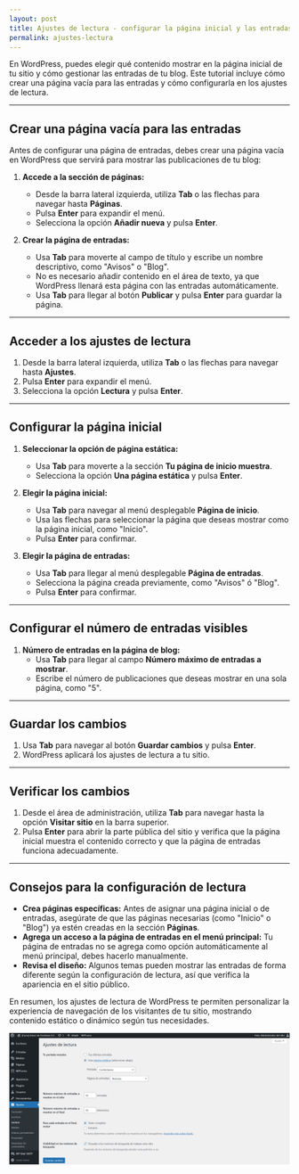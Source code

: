 ```yaml
---
layout: post
title: Ajustes de lectura - configurar la página inicial y las entradas
permalink: ajustes-lectura
---
```


En WordPress, puedes elegir qué contenido mostrar en la página inicial de tu sitio y cómo gestionar las entradas de tu blog. Este tutorial incluye cómo crear una página vacía para las entradas y cómo configurarla en los ajustes de lectura.

---

## Crear una página vacía para las entradas

Antes de configurar una página de entradas, debes crear una página vacía en WordPress que servirá para mostrar las publicaciones de tu blog:

1. **Accede a la sección de páginas:**  
   - Desde la barra lateral izquierda, utiliza **Tab** o las flechas para navegar hasta **Páginas**.  
   - Pulsa **Enter** para expandir el menú.  
   - Selecciona la opción **Añadir nueva** y pulsa **Enter**.

2. **Crear la página de entradas:**  
   - Usa **Tab** para moverte al campo de título y escribe un nombre descriptivo, como "Avisos" o "Blog".  
   - No es necesario añadir contenido en el área de texto, ya que WordPress llenará esta página con las entradas automáticamente.  
   - Usa **Tab** para llegar al botón **Publicar** y pulsa **Enter** para guardar la página.

---

## Acceder a los ajustes de lectura

1. Desde la barra lateral izquierda, utiliza **Tab** o las flechas para navegar hasta **Ajustes**.  
2. Pulsa **Enter** para expandir el menú.  
3. Selecciona la opción **Lectura** y pulsa **Enter**.

---

## Configurar la página inicial

1. **Seleccionar la opción de página estática:**  
   - Usa **Tab** para moverte a la sección **Tu página de inicio muestra**.  
   - Selecciona la opción **Una página estática** y pulsa **Enter**.

2. **Elegir la página inicial:**  
   - Usa **Tab** para navegar al menú desplegable **Página de inicio**.  
   - Usa las flechas para seleccionar la página que deseas mostrar como la página inicial, como "Inicio".  
   - Pulsa **Enter** para confirmar.

3. **Elegir la página de entradas:**  
   - Usa **Tab** para llegar al menú desplegable **Página de entradas**.  
   - Selecciona la página creada previamente, como "Avisos" ó "Blog".  
   - Pulsa **Enter** para confirmar.

---

## Configurar el número de entradas visibles

1. **Número de entradas en la página de blog:**  
   - Usa **Tab** para llegar al campo **Número máximo de entradas a mostrar**.  
   - Escribe el número de publicaciones que deseas mostrar en una sola página, como "5".

---

## Guardar los cambios

1. Usa **Tab** para navegar al botón **Guardar cambios** y pulsa **Enter**.  
2. WordPress aplicará los ajustes de lectura a tu sitio.

---

## Verificar los cambios

1. Desde el área de administración, utiliza **Tab** para navegar hasta la opción **Visitar sitio** en la barra superior.  
2. Pulsa **Enter** para abrir la parte pública del sitio y verifica que la página inicial muestra el contenido correcto y que la página de entradas funciona adecuadamente.

---

## Consejos para la configuración de lectura

- **Crea páginas específicas:** Antes de asignar una página inicial o de entradas, asegúrate de que las páginas necesarias (como "Inicio" o "Blog") ya estén creadas en la sección **Páginas**.
- **Agrega un acceso a la página de entradas en el menú principal:** Tu página de entradas no se agrega como opción automáticamente al menú principal, debes hacerlo manualmente.
- **Revisa el diseño:** Algunos temas pueden mostrar las entradas de forma diferente según la configuración de lectura, así que verifica la apariencia en el sitio público.

En resumen, los ajustes de lectura de WordPress te permiten personalizar la experiencia de navegación de los visitantes de tu sitio, mostrando contenido estático o dinámico según tus necesidades.

![Captura de pantalla del área de administración de WordPress donde se muestra el apartado de ajustes de lectura para cambiar la página principal y la página de entradas.](images/ajustes-lectura.png)